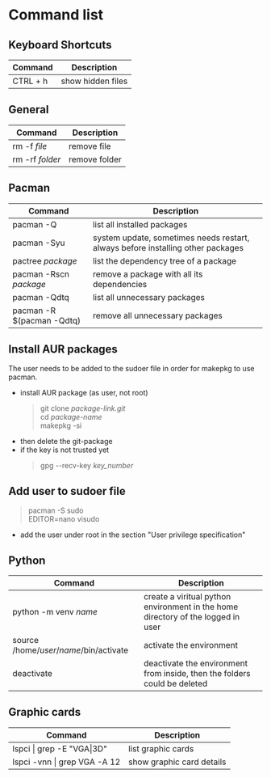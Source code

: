 # Command list

## Keyboard Shortcuts
Command | Description
---|---
CTRL + h | show hidden files

## General
Command | Description
---|---
rm -f *file* | remove file
rm -rf *folder* | remove folder

## Pacman
Command | Description
---|---
pacman -Q | list all installed packages
pacman -Syu | system update, sometimes needs restart, always before installing other packages
pactree *package* | list the dependency tree of a package
pacman -Rscn *package* | remove a package with all its dependencies
pacman -Qdtq | list all unnecessary packages
pacman -R $(pacman -Qdtq) | remove all unnecessary packages

## Install AUR packages
The user needs to be added to the sudoer file in order for makepkg to use pacman.
* install AUR package (as user, not root)
  > git clone *package-link.git*\
  > cd *package-name*\
  > makepkg -si
* then delete the git-package
* if the key is not trusted yet
  > gpg --recv-key *key_number*

## Add user to sudoer file
> pacman -S sudo\
> EDITOR=nano visudo
* add the user under root in the section "User privilege specification"

## Python
Command | Description
---|---
python -m venv *name* | create a viritual python environment in the home directory of the logged in user
source /home/*user*/*name*/bin/activate | activate the environment
deactivate | deactivate the environment from inside, then the folders could be deleted

## Graphic cards
Command | Description
---|---
lspci \| grep -E "VGA\|3D" | list graphic cards
lspci -vnn \| grep VGA -A 12 | show graphic card details
